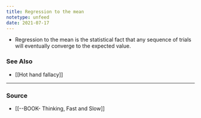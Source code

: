 ```yaml
---
title: Regression to the mean
notetype: unfeed
date: 2021-07-17
---
```


- Regression to the mean is the statistical fact that any sequence of trials will eventually converge to the expected value. 

### See Also 
- [[Hot hand fallacy]]

--- 

### Source
 - [[--BOOK- Thinking, Fast and Slow]]